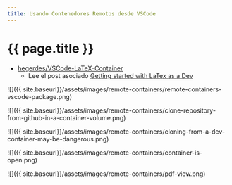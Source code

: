 ```yaml
---
title: Usando Contenedores Remotos desde VSCode
---
```


# {{ page.title }}

* [hegerdes/VSCode-LaTeX-Container](https://github.com/hegerdes/VSCode-LaTeX-Container)
  * Lee el post asociado [Getting started with LaTex as a Dev](https://henrikgerdes.me/articles/2022-01-vscode-latex)

![]({{ site.baseurl}}/assets/images/remote-containers/remote-containers-vscode-package.png)

![]({{ site.baseurl}}/assets/images/remote-containers/clone-repository-from-github-in-a-container-volume.png)

![]({{ site.baseurl}}/assets/images/remote-containers/cloning-from-a-dev-container-may-be-dangerous.png)

![]({{ site.baseurl}}/assets/images/remote-containers/container-is-open.png)

![]({{ site.baseurl}}/assets/images/remote-containers/pdf-view.png)